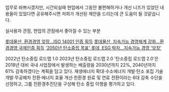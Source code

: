 업무로 바쁘시겠지만, 시간되실때 현업에서 그동안 불편해하거나 개선 니즈가 있었던 내용들이 있었다면 공유해주시면 저희가 개선된 제안을 드리는데 큰 도움이 될 것같습니다.


실사용자 관점, 현업의 관점에서 좋아질 수 있는 부분


[롯데물산, 환경경영 앞장…ISO 14001 인증 획득](https://www.google.com/url?sa=t&rct=j&q=&esrc=s&source=newssearch&cd=&ved=2ahUKEwiaj-zzp96OAxVRsVYBHa3IA38QxfQBKAB6BAgIEAE&url=https%3A%2F%2Fwww.asiatoday.co.kr%2Fkn%2Fview.php%3Fkey%3D20250625010012759&usg=AOvVaw2baNc2SeAupFpYHZQLWz_S&opi=89978449)
[롯데물산, 지속가능 경영체계 강화…환경경영 국제인증 획득](https://news.tf.co.kr/read/economy/2217861.htm)
['2050년 탄소중립 목표' 롯데, ESG 박차…지속가능 경영 '앞장'](https://www.theguru.co.kr/news/article.html?no=75092)

2022년 탄소중립 로드맵 1.0
2023년 탄소중립 로드맵 2.0
'탄소중립 로드맵 2.0'은 2018년 대비 국내 사업장에서 발생하는 배출량을 2030년까지 22%, 2040년까지 61% 감축하겠다는 계획을 담고 있다.
재생에너지 확대·수소에너지 개발·탄소 포집 기술 개발·무공해차 전환·에너지 효율 개선·친환경 원료 및 연료 전환이라는 6대 감축 수단을 선정하고, 그룹 친환경추진단을 구성해 탄소 중립 이행을 평가하고 있다.